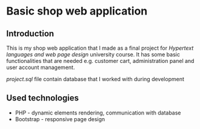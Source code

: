 # Basic shop web application 

## Introduction
This is my shop web application that I made as a final project for *Hypertext languages and web page design* university course. It has some basic functionalities that are needed e.g. customer cart, administration panel and user account management.

*project.sql* file contain database that I worked with during development

## Used technologies

- PHP - dynamic elements rendering, communication with database
- Bootstrap - responsive page design